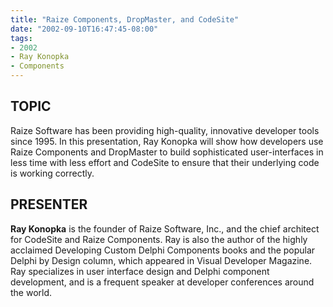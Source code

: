 ```yaml
---
title: "Raize Components, DropMaster, and CodeSite"
date: "2002-09-10T16:47:45-08:00"
tags:
- 2002
- Ray Konopka
- Components
---
```

## TOPIC ##

Raize Software has been providing high-quality, innovative developer tools since 1995. In this presentation, Ray Konopka will show how developers use Raize Components and DropMaster to build sophisticated user-interfaces in less time with less effort and CodeSite to ensure that their underlying code is working correctly.

## PRESENTER ##

**Ray Konopka** is the founder of Raize Software, Inc., and the chief architect for CodeSite and Raize Components. Ray is also the author of the highly acclaimed Developing Custom Delphi Components books and the popular Delphi by Design column, which appeared in Visual Developer Magazine. Ray specializes in user interface design and Delphi component development, and is a frequent speaker at developer conferences around the world.
